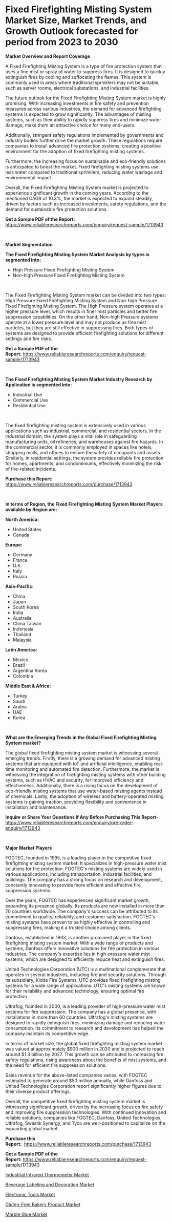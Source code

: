 <p><h1>Fixed Firefighting Misting System Market Size, Market Trends, and Growth Outlook forecasted for period from 2023 to 2030</h1></p><p><strong>Market Overview and Report Coverage</strong></p>
<p><p>A Fixed Firefighting Misting System is a type of fire protection system that uses a fine mist or spray of water to suppress fires. It is designed to quickly extinguish fires by cooling and suffocating the flames. This system is commonly used in areas where traditional sprinklers may not be suitable, such as server rooms, electrical substations, and industrial facilities.</p><p>The future outlook for the Fixed Firefighting Misting System market is highly promising. With increasing investments in fire safety and prevention measures across various industries, the demand for advanced firefighting systems is expected to grow significantly. The advantages of misting systems, such as their ability to rapidly suppress fires and minimize water damage, make them an attractive choice for many end-users.</p><p>Additionally, stringent safety regulations implemented by governments and industry bodies further drive the market growth. These regulations require companies to install advanced fire protection systems, creating a positive environment for the adoption of fixed firefighting misting systems.</p><p>Furthermore, the increasing focus on sustainable and eco-friendly solutions is anticipated to boost the market. Fixed firefighting misting systems use less water compared to traditional sprinklers, reducing water wastage and environmental impact.</p><p>Overall, the Fixed Firefighting Misting System market is projected to experience significant growth in the coming years. According to the mentioned CAGR of 10.3%, the market is expected to expand steadily, driven by factors such as increased investments, safety regulations, and the demand for sustainable fire protection solutions.</p></p>
<p><strong>Get a Sample PDF of the Report:</strong> <a href="https://www.reliableresearchreports.com/enquiry/request-sample/1713943">https://www.reliableresearchreports.com/enquiry/request-sample/1713943</a></p>
<p>&nbsp;</p>
<p><strong>Market Segmentation</strong></p>
<p><strong>The Fixed Firefighting Misting System Market Analysis by types is segmented into:</strong></p>
<p><ul><li>High Pressure Fixed Firefighting Misting System</li><li>Non-high Pressure Fixed Firefighting Misting System</li></ul></p>
<p>&nbsp;</p>
<p><p>The Fixed Firefighting Misting System market can be divided into two types: High Pressure Fixed Firefighting Misting System and Non-high Pressure Fixed Firefighting Misting System. The High Pressure system operates at a higher pressure level, which results in finer mist particles and better fire suppression capabilities. On the other hand, Non-high Pressure systems operate at a lower pressure level and may not produce as fine mist particles, but they are still effective in suppressing fires. Both types of systems are designed to provide efficient firefighting solutions for different settings and fire risks.</p></p>
<p><strong>Get a Sample PDF of the Report:</strong>&nbsp;<a href="https://www.reliableresearchreports.com/enquiry/request-sample/1713943">https://www.reliableresearchreports.com/enquiry/request-sample/1713943</a></p>
<p>&nbsp;</p>
<p><strong>The Fixed Firefighting Misting System Market Industry Research by Application is segmented into:</strong></p>
<p><ul><li>Industrial Use</li><li>Commercial Use</li><li>Residential Use</li></ul></p>
<p>&nbsp;</p>
<p><p>The fixed firefighting misting system is extensively used in various applications such as industrial, commercial, and residential sectors. In the industrial domain, the system plays a vital role in safeguarding manufacturing units, oil refineries, and warehouses against fire hazards. In the commercial sector, it is commonly employed in spaces like hotels, shopping malls, and offices to ensure the safety of occupants and assets. Similarly, in residential settings, the system provides reliable fire protection for homes, apartments, and condominiums, effectively minimizing the risk of fire-related incidents.</p></p>
<p><strong>Purchase this Report:</strong>&nbsp; <a href="https://www.reliableresearchreports.com/purchase/1713943">https://www.reliableresearchreports.com/purchase/1713943</a></p>
<p>&nbsp;</p>
<p><strong>In terms of Region, the Fixed Firefighting Misting System Market Players available by Region are:</strong></p>
<p>
    <p> <strong> North America: </strong>
        <ul>
            <li>United States</li>
            <li>Canada</li>
        </ul>
        </p> 
    <p> <strong> Europe: </strong>
        <ul>
            <li>Germany</li>
            <li>France</li>
            <li>U.K.</li>
            <li>Italy</li>
            <li>Russia</li>
        </ul>
        </p> 
    <p> <strong> Asia-Pacific: </strong>
        <ul>
            <li>China</li>
            <li>Japan</li>
            <li>South Korea</li>
            <li>India</li>
            <li>Australia</li>
            <li>China Taiwan</li>
            <li>Indonesia</li>
            <li>Thailand</li>
            <li>Malaysia</li>
        </ul>
        </p> 
    <p> <strong> Latin America: </strong>
        <ul>
            <li>Mexico</li>
            <li>Brazil</li>
            <li>Argentina Korea</li>
            <li>Colombia</li>
        </ul>
        </p> 
    <p> <strong> Middle East & Africa: </strong>
        <ul>
            <li>Turkey</li>
            <li>Saudi</li>
            <li>Arabia</li>
            <li>UAE</li>
            <li>Korea</li>
        </ul>
    </p>
    </p>
<p>&nbsp;</p>
<p><strong>What are the Emerging Trends in the Global Fixed Firefighting Misting System market?</strong></p>
<p><p>The global fixed firefighting misting system market is witnessing several emerging trends. Firstly, there is a growing demand for advanced misting systems that are equipped with IoT and artificial intelligence, enabling real-time monitoring and automated fire detection. Furthermore, the market is witnessing the integration of firefighting misting systems with other building systems, such as HVAC and security, for improved efficiency and effectiveness. Additionally, there is a rising focus on the development of eco-friendly misting systems that use water-based misting agents instead of chemicals. Lastly, the adoption of wireless and battery-operated misting systems is gaining traction, providing flexibility and convenience in installation and maintenance.</p></p>
<p><strong>Inquire or Share Your Questions If Any Before Purchasing This Report</strong>- <a href="https://www.reliableresearchreports.com/enquiry/pre-order-enquiry/1713943">https://www.reliableresearchreports.com/enquiry/pre-order-enquiry/1713943</a></p>
<p>&nbsp;</p>
<p><strong>Major Market Players</strong></p>
<p><p>FOGTEC, founded in 1995, is a leading player in the competitive fixed firefighting misting system market. It specializes in high-pressure water mist solutions for fire protection. FOGTEC's misting systems are widely used in various applications, including transportation, industrial facilities, and buildings. The company has a strong focus on research and development, constantly innovating to provide more efficient and effective fire suppression systems.</p><p>Over the years, FOGTEC has experienced significant market growth, expanding its presence globally. Its products are now installed in more than 70 countries worldwide. The company's success can be attributed to its commitment to quality, reliability, and customer satisfaction. FOGTEC's misting systems have proven to be highly effective in controlling and suppressing fires, making it a trusted choice among clients.</p><p>Danfoss, established in 1933, is another prominent player in the fixed firefighting misting system market. With a wide range of products and systems, Danfoss offers innovative solutions for fire protection in various industries. The company's expertise lies in high-pressure water mist systems, which are designed to efficiently reduce heat and extinguish fires.</p><p>United Technologies Corporation (UTC) is a multinational conglomerate that operates in several industries, including fire and security solutions. Through its subsidiary, Kidde Fire Systems, UTC provides fixed firefighting misting systems for a wide range of applications. UTC's misting systems are known for their reliability and advanced technology, ensuring optimal fire protection.</p><p>Ultrafog, founded in 2000, is a leading provider of high-pressure water mist systems for fire suppression. The company has a global presence, with installations in more than 60 countries. Ultrafog's misting systems are designed to rapidly extinguish fires, minimizing damage and reducing water consumption. Its commitment to research and development has helped the company maintain its competitive edge.</p><p>In terms of market size, the global fixed firefighting misting system market was valued at approximately $900 million in 2020 and is projected to reach around $1.3 billion by 2027. This growth can be attributed to increasing fire safety regulations, rising awareness about the benefits of mist systems, and the need for efficient fire suppression solutions.</p><p>Sales revenue for the above-listed companies varies, with FOGTEC estimated to generate around $50 million annually, while Danfoss and United Technologies Corporation report significantly higher figures due to their diverse product offerings.</p><p>Overall, the competitive fixed firefighting misting system market is witnessing significant growth, driven by the increasing focus on fire safety and improving fire suppression technologies. With continued innovation and reliable solutions, companies like FOGTEC, Danfoss, United Technologies, Ultrafog, Swastik Synergy, and Tyco are well-positioned to capitalize on the expanding global market.</p></p>
<p><strong>Purchase this Report:</strong>&nbsp;&nbsp;<a href="https://www.reliableresearchreports.com/purchase/1713943">https://www.reliableresearchreports.com/purchase/1713943</a></p>
<p></p>
<p><strong>Get a Sample PDF of the Report:</strong>&nbsp;<a href="https://www.reliableresearchreports.com/enquiry/request-sample/1713943">https://www.reliableresearchreports.com/enquiry/request-sample/1713943</a></p>
<p><p><a href="https://github.com/PeterParrish5/Market-Research-Report-List-1/blob/main/industrial-infrared-thermometer-market.md">Industrial Infrared Thermometer Market</a></p><p><a href="https://medium.com/@juananienow/beverage-labeling-and-decoration-market-trends-and-market-analysis-forecasted-for-period-2023-2030-3071cf8ffcc9">Beverage Labeling and Decoration Market</a></p><p><a href="https://github.com/CliffMedina6/Market-Research-Report-List-1/blob/main/electronic-tools-market.md">Electronic Tools Market</a></p><p><a href="https://medium.com/@jaydonhyatt2023/gluten-free-bakery-product-market-insight-market-trends-growth-forecasted-from-2023-to-2030-32f9681f2e85">Gluten-Free Bakery Product Market</a></p><p><a href="https://www.linkedin.com/pulse/marble-glue-market-size-share-amp-trends-analysis-report-d5huf/">Marble Glue Market</a></p></p>